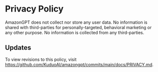 # Privacy Policy

AmazonGPT does not collect nor store any user data. No information is shared with third-parties for personally-targeted, behavioral marketing or any other purpose. No information is collected from any third-parties. 

## Updates

To view revisions to this policy, visit https://github.com/KuduoAI/amazongpt/commits/main/docs/PRIVACY.md.
